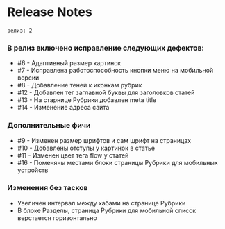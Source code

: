 # Release Notes

`релиз: 2`
<br>
### В релиз включено исправление следующих дефектов:
* #6  - Адаптивный размер картинок
* #7  - Исправлена работоспособность кнопки меню на мобильной версии
* #8  - Добавление теней к иконкам рубрик
* #12 - Добавлен тег заглавной буквы для заголовков статей
* #13 - На старнице Рубрики добавлен meta title
* #14 - Изменение адреса сайта 

### Дополнительные фичи
* #9  - Изменен размер шрифтов и сам шрифт на страницах
* #10 - Добавлены отступы у картинок в статье
* #11 - Изменен цвет тега flow у статей
* #16 - Поменяны местами блоки страницы Рубрики для мобильных устройств

### Изменения без тасков
* Увеличен интервал между хабами на странице Рубрики
* В блоке Разделы, страница Рубрики для мобильной список верстается горизонтально
